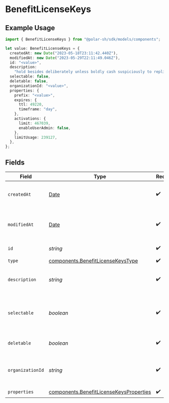 # BenefitLicenseKeys

## Example Usage

```typescript
import { BenefitLicenseKeys } from "@polar-sh/sdk/models/components";

let value: BenefitLicenseKeys = {
  createdAt: new Date("2023-05-18T23:11:42.440Z"),
  modifiedAt: new Date("2023-05-29T22:11:49.046Z"),
  id: "<value>",
  description:
    "hold besides deliberately unless boldly cash suspiciously to replicate",
  selectable: false,
  deletable: false,
  organizationId: "<value>",
  properties: {
    prefix: "<value>",
    expires: {
      ttl: 49220,
      timeframe: "day",
    },
    activations: {
      limit: 467039,
      enableUserAdmin: false,
    },
    limitUsage: 239127,
  },
};
```

## Fields

| Field                                                                                              | Type                                                                                               | Required                                                                                           | Description                                                                                        |
| -------------------------------------------------------------------------------------------------- | -------------------------------------------------------------------------------------------------- | -------------------------------------------------------------------------------------------------- | -------------------------------------------------------------------------------------------------- |
| `createdAt`                                                                                        | [Date](https://developer.mozilla.org/en-US/docs/Web/JavaScript/Reference/Global_Objects/Date)      | :heavy_check_mark:                                                                                 | Creation timestamp of the object.                                                                  |
| `modifiedAt`                                                                                       | [Date](https://developer.mozilla.org/en-US/docs/Web/JavaScript/Reference/Global_Objects/Date)      | :heavy_check_mark:                                                                                 | Last modification timestamp of the object.                                                         |
| `id`                                                                                               | *string*                                                                                           | :heavy_check_mark:                                                                                 | The ID of the benefit.                                                                             |
| `type`                                                                                             | [components.BenefitLicenseKeysType](../../models/components/benefitlicensekeystype.md)             | :heavy_check_mark:                                                                                 | N/A                                                                                                |
| `description`                                                                                      | *string*                                                                                           | :heavy_check_mark:                                                                                 | The description of the benefit.                                                                    |
| `selectable`                                                                                       | *boolean*                                                                                          | :heavy_check_mark:                                                                                 | Whether the benefit is selectable when creating a product.                                         |
| `deletable`                                                                                        | *boolean*                                                                                          | :heavy_check_mark:                                                                                 | Whether the benefit is deletable.                                                                  |
| `organizationId`                                                                                   | *string*                                                                                           | :heavy_check_mark:                                                                                 | The ID of the organization owning the benefit.                                                     |
| `properties`                                                                                       | [components.BenefitLicenseKeysProperties](../../models/components/benefitlicensekeysproperties.md) | :heavy_check_mark:                                                                                 | N/A                                                                                                |
